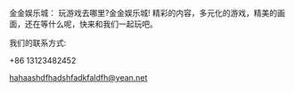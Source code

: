 金金娱乐城：
玩游戏去哪里?金金娱乐城!
精彩的内容，多元化的游戏，精美的画面，还在等什么呢，快来和我们一起玩吧。

我们的联系方式:

+86 13123482452

hahaashdfhadshfadkfaldfh@yean.net
